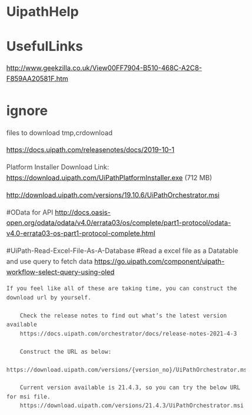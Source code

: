# UipathHelp

# UsefulLinks
http://www.geekzilla.co.uk/View00FF7904-B510-468C-A2C8-F859AA20581F.htm

# ignore 
files to download tmp,crdownload


<style type="text/css">body{margin:40px auto;max-width:650px;line-height:1.6;font-size:18px;color:#444;padding:0 10px}h1,h2,h3{line-height:1.2}
</style>


https://docs.uipath.com/releasenotes/docs/2019-10-1

Platform Installer Download Link: https://download.uipath.com/UiPathPlatformInstaller.exe (712 MB)

http://download.uipath.com/versions/19.10.6/UiPathOrchestrator.msi


#OData for API
http://docs.oasis-open.org/odata/odata/v4.0/errata03/os/complete/part1-protocol/odata-v4.0-errata03-os-part1-protocol-complete.html



#UiPath-Read-Excel-File-As-A-Database
#Read a excel file as a Datatable and use query to fetch data
https://go.uipath.com/component/uipath-workflow-select-query-using-oled



    If you feel like all of these are taking time, you can construct the download url by yourself.

        Check the release notes to find out what’s the latest version available
        https://docs.uipath.com/orchestrator/docs/release-notes-2021-4-3

        Construct the URL as below:
        https://download.uipath.com/versions/{version_no}/UiPathOrchestrator.msi

        Current version available is 21.4.3, so you can try the below URL for msi file.
        https://download.uipath.com/versions/21.4.3/UiPathOrchestrator.msi

